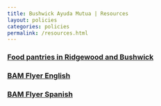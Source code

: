 ```yaml
---
title: Bushwick Ayuda Mutua | Resources
layout: policies
categories: policies
permalink: /resources.html
---
```



### [Food pantries in Ridgewood and Bushwick](/resources/food-pantries.pdf)

### [BAM Flyer English](/resources/bam-flyer-english.pdf)

### [BAM Flyer Spanish](/resources/bam-flyer-spanish.pdf)
